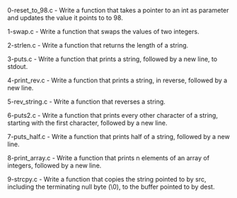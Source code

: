 0-reset_to_98.c - Write a function that takes a pointer to an int as parameter and updates the value it points to to 98.

1-swap.c - Write a function that swaps the values of two integers.

2-strlen.c - Write a function that returns the length of a string.

3-puts.c - Write a function that prints a string, followed by a new line, to stdout.

4-print_rev.c - Write a function that prints a string, in reverse, followed by a new line.

5-rev_string.c - Write a function that reverses a string.

6-puts2.c - Write a function that prints every other character of a string, starting with the first character, followed by a new line.

7-puts_half.c - Write a function that prints half of a string, followed by a new line.

8-print_array.c - Write a function that prints n elements of an array of integers, followed by a new line.

9-strcpy.c - Write a function that copies the string pointed to by src, including the terminating null byte (\0), to the buffer pointed to by dest.
